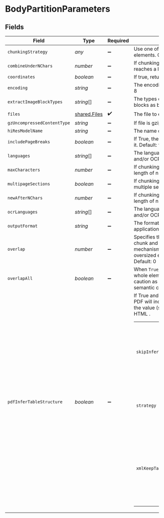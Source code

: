 # BodyPartitionParameters


## Fields

| Field                                                                                                                                                                                                                                                                          | Type                                                                                                                                                                                                                                                                           | Required                                                                                                                                                                                                                                                                       | Description                                                                                                                                                                                                                                                                    | Example                                                                                                                                                                                                                                                                        |
| ------------------------------------------------------------------------------------------------------------------------------------------------------------------------------------------------------------------------------------------------------------------------------ | ------------------------------------------------------------------------------------------------------------------------------------------------------------------------------------------------------------------------------------------------------------------------------ | ------------------------------------------------------------------------------------------------------------------------------------------------------------------------------------------------------------------------------------------------------------------------------ | ------------------------------------------------------------------------------------------------------------------------------------------------------------------------------------------------------------------------------------------------------------------------------ | ------------------------------------------------------------------------------------------------------------------------------------------------------------------------------------------------------------------------------------------------------------------------------ |
| `chunkingStrategy`                                                                                                                                                                                                                                                             | *any*                                                                                                                                                                                                                                                                          | :heavy_minus_sign:                                                                                                                                                                                                                                                             | Use one of the supported strategies to chunk the returned elements. Currently supports: by_title                                                                                                                                                                               |                                                                                                                                                                                                                                                                                |
| `combineUnderNChars`                                                                                                                                                                                                                                                           | *number*                                                                                                                                                                                                                                                                       | :heavy_minus_sign:                                                                                                                                                                                                                                                             | If chunking strategy is set, combine elements until a section reaches a length of n chars. Default: 500                                                                                                                                                                        |                                                                                                                                                                                                                                                                                |
| `coordinates`                                                                                                                                                                                                                                                                  | *boolean*                                                                                                                                                                                                                                                                      | :heavy_minus_sign:                                                                                                                                                                                                                                                             | If true, return coordinates for each element. Default: false                                                                                                                                                                                                                   |                                                                                                                                                                                                                                                                                |
| `encoding`                                                                                                                                                                                                                                                                     | *string*                                                                                                                                                                                                                                                                       | :heavy_minus_sign:                                                                                                                                                                                                                                                             | The encoding method used to decode the text input. Default: utf-8                                                                                                                                                                                                              |                                                                                                                                                                                                                                                                                |
| `extractImageBlockTypes`                                                                                                                                                                                                                                                       | *string*[]                                                                                                                                                                                                                                                                     | :heavy_minus_sign:                                                                                                                                                                                                                                                             | The types of elements to extract, for use in extracting image blocks as base64 encoded data stored in metadata fields                                                                                                                                                          |                                                                                                                                                                                                                                                                                |
| `files`                                                                                                                                                                                                                                                                        | [shared.Files](../../../sdk/models/shared/files.md)                                                                                                                                                                                                                            | :heavy_check_mark:                                                                                                                                                                                                                                                             | The file to extract                                                                                                                                                                                                                                                            |                                                                                                                                                                                                                                                                                |
| `gzUncompressedContentType`                                                                                                                                                                                                                                                    | *string*                                                                                                                                                                                                                                                                       | :heavy_minus_sign:                                                                                                                                                                                                                                                             | If file is gzipped, use this content type after unzipping                                                                                                                                                                                                                      |                                                                                                                                                                                                                                                                                |
| `hiResModelName`                                                                                                                                                                                                                                                               | *string*                                                                                                                                                                                                                                                                       | :heavy_minus_sign:                                                                                                                                                                                                                                                             | The name of the inference model used when strategy is hi_res                                                                                                                                                                                                                   |                                                                                                                                                                                                                                                                                |
| `includePageBreaks`                                                                                                                                                                                                                                                            | *boolean*                                                                                                                                                                                                                                                                      | :heavy_minus_sign:                                                                                                                                                                                                                                                             | If True, the output will include page breaks if the filetype supports it. Default: false                                                                                                                                                                                       |                                                                                                                                                                                                                                                                                |
| `languages`                                                                                                                                                                                                                                                                    | *string*[]                                                                                                                                                                                                                                                                     | :heavy_minus_sign:                                                                                                                                                                                                                                                             | The languages present in the document, for use in partitioning and/or OCR                                                                                                                                                                                                      |                                                                                                                                                                                                                                                                                |
| `maxCharacters`                                                                                                                                                                                                                                                                | *number*                                                                                                                                                                                                                                                                       | :heavy_minus_sign:                                                                                                                                                                                                                                                             | If chunking strategy is set, cut off new sections after reaching a length of n chars (hard max). Default: 1500                                                                                                                                                                 |                                                                                                                                                                                                                                                                                |
| `multipageSections`                                                                                                                                                                                                                                                            | *boolean*                                                                                                                                                                                                                                                                      | :heavy_minus_sign:                                                                                                                                                                                                                                                             | If chunking strategy is set, determines if sections can span multiple sections. Default: true                                                                                                                                                                                  |                                                                                                                                                                                                                                                                                |
| `newAfterNChars`                                                                                                                                                                                                                                                               | *number*                                                                                                                                                                                                                                                                       | :heavy_minus_sign:                                                                                                                                                                                                                                                             | If chunking strategy is set, cut off new sections after reaching a length of n chars (soft max). Default: 1500                                                                                                                                                                 |                                                                                                                                                                                                                                                                                |
| `ocrLanguages`                                                                                                                                                                                                                                                                 | *string*[]                                                                                                                                                                                                                                                                     | :heavy_minus_sign:                                                                                                                                                                                                                                                             | The languages present in the document, for use in partitioning and/or OCR                                                                                                                                                                                                      |                                                                                                                                                                                                                                                                                |
| `outputFormat`                                                                                                                                                                                                                                                                 | *string*                                                                                                                                                                                                                                                                       | :heavy_minus_sign:                                                                                                                                                                                                                                                             | The format of the response. Supported formats are application/json and text/csv. Default: application/json.                                                                                                                                                                    |                                                                                                                                                                                                                                                                                |
| `overlap`                                                                                                                                                                                                                                                                      | *number*                                                                                                                                                                                                                                                                       | :heavy_minus_sign:                                                                                                                                                                                                                                                             | Specifies the length of a string ('tail') to be drawn from each chunk and prefixed to the next chunk as a context-preserving mechanism. By default, this only applies to split-chunks where an oversized element is divided into multiple chunks by text-splitting. Default: 0 |                                                                                                                                                                                                                                                                                |
| `overlapAll`                                                                                                                                                                                                                                                                   | *boolean*                                                                                                                                                                                                                                                                      | :heavy_minus_sign:                                                                                                                                                                                                                                                             | When `True`, apply overlap between 'normal' chunks formed from whole elements and not subject to text-splitting. Use this with caution as it entails a certain level of 'pollution' of otherwise clean semantic chunk boundaries. Default: False                               |                                                                                                                                                                                                                                                                                |
| `pdfInferTableStructure`                                                                                                                                                                                                                                                       | *boolean*                                                                                                                                                                                                                                                                      | :heavy_minus_sign:                                                                                                                                                                                                                                                             | If True and strategy=hi_res, any Table Elements extracted from a PDF will include an additional metadata field, 'text_as_html', where the value (string) is a just a transformation of the data into an HTML <table>.                                                          |                                                                                                                                                                                                                                                                                |
| `skipInferTableTypes`                                                                                                                                                                                                                                                          | *string*[]                                                                                                                                                                                                                                                                     | :heavy_minus_sign:                                                                                                                                                                                                                                                             | The document types that you want to skip table extraction with. Default: ['pdf', 'jpg', 'png']                                                                                                                                                                                 |                                                                                                                                                                                                                                                                                |
| `strategy`                                                                                                                                                                                                                                                                     | [shared.Strategy](../../../sdk/models/shared/strategy.md)                                                                                                                                                                                                                      | :heavy_minus_sign:                                                                                                                                                                                                                                                             | The strategy to use for partitioning PDF/image. Options are fast, hi_res, auto. Default: auto                                                                                                                                                                                  | auto                                                                                                                                                                                                                                                                           |
| `xmlKeepTags`                                                                                                                                                                                                                                                                  | *boolean*                                                                                                                                                                                                                                                                      | :heavy_minus_sign:                                                                                                                                                                                                                                                             | If True, will retain the XML tags in the output. Otherwise it will simply extract the text from within the tags. Only applies to partition_xml.                                                                                                                                |                                                                                                                                                                                                                                                                                |
